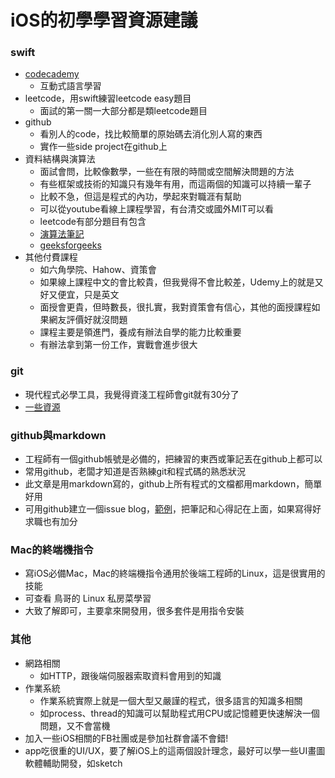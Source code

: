 # iOS的初學學習資源建議

### swift
* [codecademy](https://www.codecademy.com/learn/learn-swift)
    * 互動式語言學習
* leetcode，用swift練習leetcode easy題目
    * 面試的第一關一大部分都是類leetcode題目
* github
    * 看別人的code，找比較簡單的原始碼去消化別人寫的東西
    * 實作一些side project在github上
* 資料結構與演算法
    * 面試會問，比較像數學，一些在有限的時間或空間解決問題的方法
    * 有些框架或技術的知識只有幾年有用，而這兩個的知識可以持續一輩子
    * 比較不急，但這是程式的內功，學起來對職涯有幫助
    * 可以從youtube看線上課程學習，有台清交或國外MIT可以看
    * leetcode有部分題目有包含
    * [演算法筆記](http://www.csie.ntnu.edu.tw/~u91029/)
    * [geeksforgeeks](https://www.geeksforgeeks.org/)
* 其他付費課程
    * 如六角學院、Hahow、資策會
    * 如果線上課程中文的會比較貴，但我覺得不會比較差，Udemy上的就是又好又便宜，只是英文
    * 面授會更貴，但時數長，很扎實，我對資策會有信心，其他的面授課程如果網友評價好就沒問題
    * 課程主要是領進門，養成有辦法自學的能力比較重要
    * 有辦法拿到第一份工作，實戰會進步很大

### git
* 現代程式必學工具，我覺得資淺工程師會git就有30分了
* [一些資源](https://github.com/nicehorse06/frontend-practice-course#git)

### github與markdown
* 工程師有一個github帳號是必備的，把練習的東西或筆記丟在github上都可以
* 常用github，老闆才知道是否熟練git和程式碼的熟悉狀況
* 此文章是用markdown寫的，github上所有程式的文檔都用markdown，簡單好用
* 可用github建立一個issue blog，[範例](https://github.com/nicehorse06/blog/issues)，把筆記和心得記在上面，如果寫得好求職也有加分

### Mac的終端機指令
* 寫iOS必備Mac，Mac的終端機指令通用於後端工程師的Linux，這是很實用的技能
* 可查看 鳥哥的 Linux 私房菜學習
* 大致了解即可，主要拿來開發用，很多套件是用指令安裝

### 其他
* 網路相關
    * 如HTTP，跟後端伺服器索取資料會用到的知識
* 作業系統
    * 作業系統實際上就是一個大型又嚴謹的程式，很多語言的知識多相關
    * 如process、thread的知識可以幫助程式用CPU或記憶體更快速解決一個問題，又不會當機
* 加入一些iOS相關的FB社團或是參加社群會議不會錯!
* app吃很重的UI/UX，要了解iOS上的這兩個設計理念，最好可以學一些UI畫圖軟體輔助開發，如sketch
